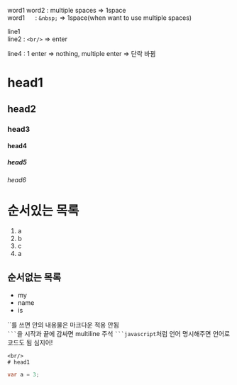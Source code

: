 word1                  word2 : multiple spaces => 1space<br/>
word1 &nbsp;&nbsp;&nbsp;&nbsp; : `&nbsp;` => 1space(when want to use multiple spaces)



line1<br/>
line2 : `<br/>` => enter



line4 : 1 enter => nothing, multiple enter => 단락 바뀜

# head1
## head2
### head3
#### head4
##### head5 
###### head6

# 순서있는 목록
1. a
2. b
3. c
2. a

## 순서없는 목록
- my
- name
- is

``를 쓰면 안의 내용물은 마크다운 적용 안됨<br/>
` ``` `을 시작과 끝에 감싸면 multiline 주석
` ```javascript `처럼 언어 명시해주면 언어로 코드도 됨 심지어!
```
<br/>
# head1
```

```java
var a = 3;
```
